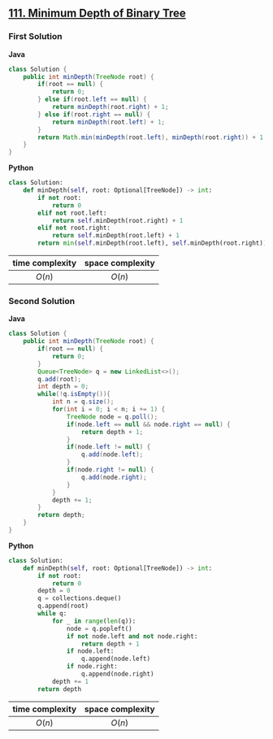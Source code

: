 ## [111. Minimum Depth of Binary Tree](https://leetcode.cn/problems/minimum-depth-of-binary-tree/)

### First Solution

**Java**

```java
class Solution {
    public int minDepth(TreeNode root) {
        if(root == null) {
            return 0;
        } else if(root.left == null) {
            return minDepth(root.right) + 1;
        } else if(root.right == null) {
            return minDepth(root.left) + 1;
        }
        return Math.min(minDepth(root.left), minDepth(root.right)) + 1;
    }
}
```
**Python**
```python
class Solution:
    def minDepth(self, root: Optional[TreeNode]) -> int:
        if not root:
            return 0
        elif not root.left:
            return self.minDepth(root.right) + 1
        elif not root.right:
            return self.minDepth(root.left) + 1
        return min(self.minDepth(root.left), self.minDepth(root.right)) + 1
```

|time complexity|space complexity|
|:-------------:|:--------------:|
|$O(n)$         |$O(n)$          |

### Second Solution

**Java**

```java
class Solution {
    public int minDepth(TreeNode root) {
        if(root == null) {
            return 0;
        }
        Queue<TreeNode> q = new LinkedList<>();
        q.add(root);
        int depth = 0;
        while(!q.isEmpty()){
            int n = q.size();
            for(int i = 0; i < n; i += 1) {
                TreeNode node = q.poll();
                if(node.left == null && node.right == null) {
                    return depth + 1;
                }
                if(node.left != null) {
                    q.add(node.left);
                }
                if(node.right != null) {
                    q.add(node.right);
                }
            }
            depth += 1;
        }
        return depth;
    }
}
```
**Python**
```python
class Solution:
    def minDepth(self, root: Optional[TreeNode]) -> int:
        if not root:
            return 0
        depth = 0
        q = collections.deque()
        q.append(root)
        while q:
            for _ in range(len(q)):
                node = q.popleft()
                if not node.left and not node.right:
                    return depth + 1
                if node.left:
                    q.append(node.left)
                if node.right:
                    q.append(node.right)
            depth += 1
        return depth
```
|time complexity|space complexity|
|:-------------:|:--------------:|
|$O(n)$         |$O(n)$          |